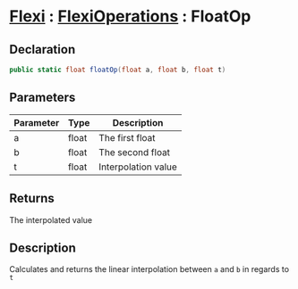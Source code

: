 # [Flexi](../Docs.md) : [FlexiOperations](FlexiOperations.md) : FloatOp
## Declaration
```cs
public static float floatOp(float a, float b, float t)
```

## Parameters
| Parameter | Type | Description |
| - | - | - |
| a | float | The first float |
| b | float | The second float |
| t | float | Interpolation value |

## Returns
The interpolated value

## Description
Calculates and returns the linear interpolation between `a` and `b` in regards to `t`
